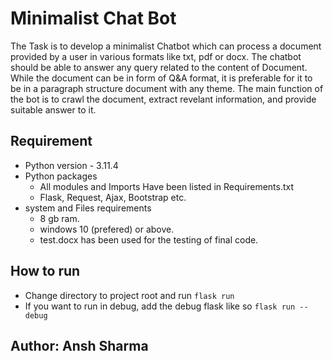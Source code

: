 # Minimalist Chat Bot

The Task is to develop a minimalist Chatbot which can process a
document provided by a user in various formats like txt, pdf or docx.
The chatbot should be able to answer any query related to
the content of Document. While the document can be in form of Q&A format,
it is preferable for it to be in a paragraph structure document with any theme. The main function of the bot is to crawl
the document, extract revelant information, and provide suitable answer to it.

## Requirement
- Python version - 3.11.4
- Python packages
  - All modules and Imports Have been listed in Requirements.txt
  - Flask, Request, Ajax, Bootstrap etc.
- system and Files requirements
  - 8 gb ram.
  - windows 10 (prefered) or above.
  - test.docx has been used for the testing of final code.
 

## How to run
- Change directory to project root and run `flask run`
- If you want to run in debug, add the debug flask like so `flask run --debug`

## Author: Ansh Sharma